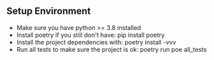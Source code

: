 ## Setup Environment

- Make sure you have python >= 3.8 installed
- Install poetry if you still don't have: pip install poetry
- Install the project dependencies with: poetry install -vvv
- Run all tests to make sure the project is ok: poetry run poe all_tests

